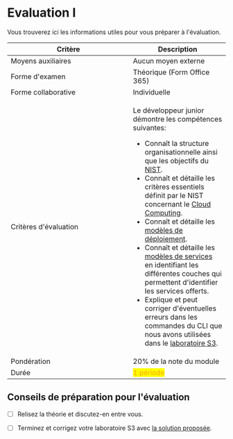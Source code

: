 # Evaluation I

Vous trouverez ici les informations utiles pour vous préparer à l'évaluation.



<table><thead><tr><th width="266">Critère</th><th>Description</th></tr></thead><tbody><tr><td>Moyens auxiliaires</td><td>Aucun moyen externe</td></tr><tr><td>Forme d'examen</td><td>Théorique (Form Office 365)</td></tr><tr><td>Forme collaborative</td><td>Individuelle</td></tr><tr><td>Critères d'évaluation</td><td><p>Le développeur junior démontre les compétences suivantes:</p><ul><li>Connaît la structure organisationnelle ainsi que les objectifs du <a href="../theorie-et-concepts/le-nist.md">NIST</a>.</li><li>Connaît et détaille les critères essentiels définit par le NIST concernant le <a href="../theorie-et-concepts/caracteristiques-essentielles-du-cloud-computing.md">Cloud Computing</a>.</li><li>Connaît et détaille les <a href="../theorie-et-concepts/les-modeles-de-deploiement.md">modèles de déploiement</a>.</li><li>Connaît et détaille les <a href="../theorie-et-concepts/les-modeles-de-service.md">modèles de services</a> en identifiant les différentes couches qui permettent d'identifier les services offerts.</li><li>Explique et peut corriger d'éventuelles erreurs  dans les commandes du CLI que nous avons utilisées dans le <a href="../laboratoires/gestion-dun-bucket-s3/">laboratoire S3</a>.</li></ul></td></tr><tr><td>Pondération</td><td>20% de la note du module</td></tr><tr><td>Durée</td><td><mark style="color:orange;">1 période</mark></td></tr></tbody></table>

## Conseils de préparation pour l'évaluation

* [ ] Relisez la théorie et discutez-en entre vous.
* [ ] Terminez et corrigez votre laboratoire S3 avec [la solution proposée](../laboratoires/gestion-dun-bucket-s3/solution-labo-s3.md).


